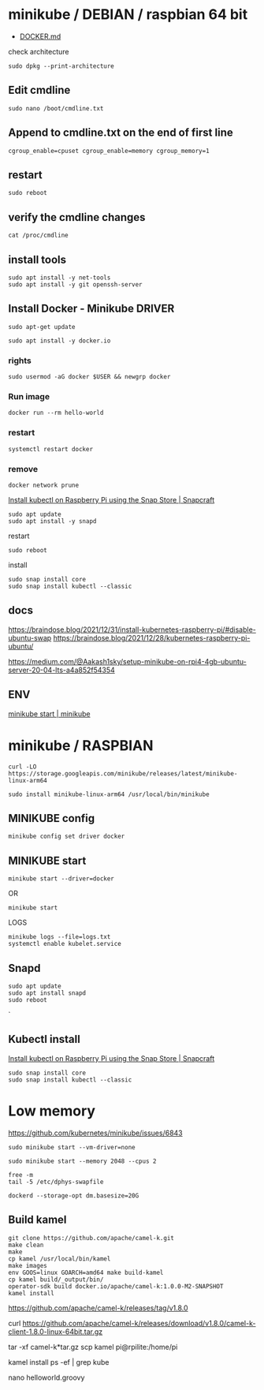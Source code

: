 
# minikube / DEBIAN / raspbian 64 bit

+ [DOCKER.md](DOCKER.md)


check architecture

    sudo dpkg --print-architecture

## Edit cmdline

    sudo nano /boot/cmdline.txt

## Append to cmdline.txt on the end of first line

    cgroup_enable=cpuset cgroup_enable=memory cgroup_memory=1

## restart

    sudo reboot

## verify the cmdline changes 

    cat /proc/cmdline


## install tools

    sudo apt install -y net-tools
    sudo apt install -y git openssh-server

## Install Docker - Minikube DRIVER


    sudo apt-get update
    
    sudo apt install -y docker.io

### rights

    sudo usermod -aG docker $USER && newgrp docker

### Run image

    docker run --rm hello-world

### restart

    systemctl restart docker
 
### remove
    docker network prune



[Install kubectl on Raspberry Pi using the Snap Store | Snapcraft](https://snapcraft.io/install/kubectl/raspbian)

    sudo apt update
    sudo apt install -y snapd
    
restart

    sudo reboot
    
install

    sudo snap install core
    sudo snap install kubectl --classic



## docs

https://braindose.blog/2021/12/31/install-kubernetes-raspberry-pi/#disable-ubuntu-swap
https://braindose.blog/2021/12/28/kubernetes-raspberry-pi-ubuntu/

https://medium.com/@Aakash1sky/setup-minikube-on-rpi4-4gb-ubuntu-server-20-04-lts-a4a852f54354

## ENV


[minikube start | minikube](https://minikube.sigs.k8s.io/docs/start/)

# minikube / RASPBIAN
  
    curl -LO https://storage.googleapis.com/minikube/releases/latest/minikube-linux-arm64

    sudo install minikube-linux-arm64 /usr/local/bin/minikube
  

## MINIKUBE config

    minikube config set driver docker
    


## MINIKUBE start

    minikube start --driver=docker

OR

    minikube start

LOGS
    
    minikube logs --file=logs.txt
    systemctl enable kubelet.service
 
## Snapd

    sudo apt update
    sudo apt install snapd
    sudo reboot
`

## Kubectl install


[Install kubectl on Raspberry Pi using the Snap Store | Snapcraft](https://snapcraft.io/install/kubectl/raspbian)


    sudo snap install core
    sudo snap install kubectl --classic

 
# Low memory

https://github.com/kubernetes/minikube/issues/6843

    sudo minikube start --vm-driver=none

    sudo minikube start --memory 2048 --cpus 2

    free -m
    tail -5 /etc/dphys-swapfile

    dockerd --storage-opt dm.basesize=20G
    
    



## Build kamel

    git clone https://github.com/apache/camel-k.git
    make clean
    make
    cp kamel /usr/local/bin/kamel
    make images
    env GOOS=linux GOARCH=amd64 make build-kamel
    cp kamel build/_output/bin/
    operator-sdk build docker.io/apache/camel-k:1.0.0-M2-SNAPSHOT
    kamel install




https://github.com/apache/camel-k/releases/tag/v1.8.0

curl https://github.com/apache/camel-k/releases/download/v1.8.0/camel-k-client-1.8.0-linux-64bit.tar.gz
		
tar -xf camel-k*tar.gz
scp kamel pi@rpilite:/home/pi


kamel install
ps -ef | grep kube



nano helloworld.groovy 

